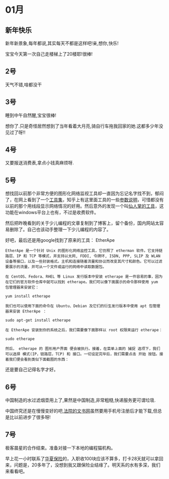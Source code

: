 # 01月
## 新年快乐
新年新景象,每年都说,其实每天不都是这样吧!亲,想你,快乐!

宝宝今天第一次自己走楼梯上了20楼耶!很棒!

## 2号
天气不错,啥都没干

## 3号
睡到中午自然醒,宝宝很棒!

想你了.只是奇怪居然想到了当年看着大月亮,骑自行车拖我回家的她.这都多少年没见过了呀!!

## 4号
又要报送消费表,拿点小钱真麻烦呀.

## 5号
想找回以前那个非常方便的图形化网络监视工具却一直因为忘记名字找不到，郁闷了，在网上看到了一个[工具集](https://www.howtoing.com/linux-network-bandwidth-monitoring-tools)，知乎上有这里面工具的一些[参数说明](https://zhuanlan.zhihu.com/p/94804765)，可惜都没有以前的那个用线段显示网络情况的好用。然后意外的发现一个叫[仙人掌的工具](https://www.howtoing.com/install-cacti-network-monitoring-on-rhel-centos-6-3-5-8-and-fedora-17-12/)，这功能在windows平台上也有，不过是收费软件。

然后把昨晚看到的关于少儿编程的文章复制到了博客上，留个备份，国内网站太容易删除了。自己也该动手整理一下少儿编程的内容了。

好吧，最后还是用google找到了原来的工具：
EtherApe

    EtherApe 是一个针对 Unix 的图形化网络监控工具，它仿照了 etherman 软件。它支持链路层、IP 和 TCP 等模式，并支持以太网, FDDI, 令牌环, ISDN, PPP, SLIP 及 WLAN 设备等接口，以及一些封装格式。主机和连接随着流量和协议而改变其尺寸和颜色。它可以过滤要展示的流量，并可从一个文件或运行的网络中读取数据包。

    在 CentOS、Fedora、RHEL 等 Linux 发行版本中安装 etherape 是一件容易的事，因为在它们的官方软件仓库中就可以找到 etherape。我们可以像下面展示的命令那样使用 yum 包管理器来安装它：

    yum install etherape

    我们也可以使用下面的命令在 Ubuntu、Debian 及它们的衍生发行版本中使用 apt 包管理器来安装 EtherApe ：

    sudo apt-get install etherape

    在 EtherApe 安装到你的系统之后，我们需要像下面那样以 root 权限来运行 etherape：

    sudo etherape

    然后， etherape 的 图形用户界面 便会被执行。接着，在菜单上面的 捕捉 选项下，我们可以选择 模式(IP，链路层，TCP) 和 接口。一切设定完毕后，我们需要点击 开始 按钮。接着我们便会看到类似下面截图的东西：
    
还是要自己记得名字才好。

## 6号
中国制造的水过滤烟壶用上了,果然是中国制造,非常粗糙,快递服务更可谓垃圾.

中国终究还是在慢慢变好的吧,[法院的文书网](https://wenshu.court.gov.cn)虽然要用手机号注册后才能下载,但总是比以前进步了很多呀!

## 7号
极客晨星的合作结束。准备对接一下本地的编程猫机构。

早上花一小时联系了[华夏保险](https://www.ihxlife.com/about.html)的，入职收100块应该不算多，打卡28天就可以拿回来，问题是，20多年了，没想到我又跟保险业结缘了。明天系的水有多深，我们来看看吧。
